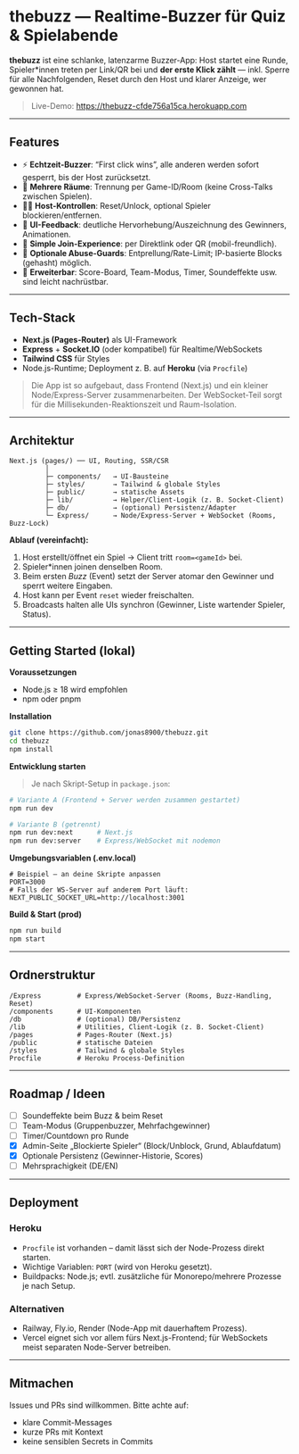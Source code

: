 # thebuzz — Realtime-Buzzer für Quiz & Spielabende

**thebuzz** ist eine schlanke, latenzarme Buzzer-App: Host startet eine Runde, Spieler*innen treten per Link/QR bei und **der erste Klick zählt** — inkl. Sperre für alle Nachfolgenden, Reset durch den Host und klarer Anzeige, wer gewonnen hat.

> Live-Demo: https://thebuzz-cfde756a15ca.herokuapp.com

---

## Features

- ⚡ **Echtzeit-Buzzer**: “First click wins”, alle anderen werden sofort gesperrt, bis der Host zurücksetzt.  
- 👥 **Mehrere Räume**: Trennung per Game-ID/Room (keine Cross-Talks zwischen Spielen).  
- 👩‍⚖️ **Host-Kontrollen**: Reset/Unlock, optional Spieler blockieren/entfernen.  
- 🎉 **UI-Feedback**: deutliche Hervorhebung/Auszeichnung des Gewinners, Animationen.  
- 📲 **Simple Join-Experience**: per Direktlink oder QR (mobil-freundlich).  
- 🔐 **Optionale Abuse-Guards**: Entprellung/Rate-Limit; IP-basierte Blocks (gehasht) möglich.  
- 🧩 **Erweiterbar**: Score-Board, Team-Modus, Timer, Soundeffekte usw. sind leicht nachrüstbar.

---

## Tech-Stack

- **Next.js (Pages-Router)** als UI-Framework  
- **Express** + **Socket.IO** (oder kompatibel) für Realtime/WebSockets  
- **Tailwind CSS** für Styles  
- Node.js-Runtime; Deployment z. B. auf **Heroku** (via `Procfile`)

> Die App ist so aufgebaut, dass Frontend (Next.js) und ein kleiner Node/Express-Server zusammenarbeiten. Der WebSocket-Teil sorgt für die Millisekunden-Reaktionszeit und Raum-Isolation.

---

## Architektur

```
Next.js (pages/) ── UI, Routing, SSR/CSR
         │
         ├─ components/   → UI-Bausteine
         ├─ styles/       → Tailwind & globale Styles
         ├─ public/       → statische Assets
         ├─ lib/          → Helper/Client-Logik (z. B. Socket-Client)
         ├─ db/           → (optional) Persistenz/Adapter
         └─ Express/      → Node/Express-Server + WebSocket (Rooms, Buzz-Lock)
```

**Ablauf (vereinfacht):**

1. Host erstellt/öffnet ein Spiel → Client tritt `room=<gameId>` bei.  
2. Spieler*innen joinen denselben Room.  
3. Beim ersten *Buzz* (Event) setzt der Server atomar den Gewinner und sperrt weitere Eingaben.  
4. Host kann per Event `reset` wieder freischalten.  
5. Broadcasts halten alle UIs synchron (Gewinner, Liste wartender Spieler, Status).

---

## Getting Started (lokal)

**Voraussetzungen**

- Node.js ≥ 18 wird empfohlen
- npm oder pnpm

**Installation**

```bash
git clone https://github.com/jonas8900/thebuzz.git
cd thebuzz
npm install
```

**Entwicklung starten**

> Je nach Skript-Setup in `package.json`:
```bash
# Variante A (Frontend + Server werden zusammen gestartet)
npm run dev

# Variante B (getrennt)
npm run dev:next      # Next.js
npm run dev:server    # Express/WebSocket mit nodemon
```

**Umgebungsvariablen (.env.local)**

```env
# Beispiel – an deine Skripte anpassen
PORT=3000
# Falls der WS-Server auf anderem Port läuft:
NEXT_PUBLIC_SOCKET_URL=http://localhost:3001
```

**Build & Start (prod)**

```bash
npm run build
npm start
```

---

## Ordnerstruktur

```
/Express         # Express/WebSocket-Server (Rooms, Buzz-Handling, Reset)
/components      # UI-Komponenten
/db              # (optional) DB/Persistenz
/lib             # Utilities, Client-Logik (z. B. Socket-Client)
/pages           # Pages-Router (Next.js)
/public          # statische Dateien
/styles          # Tailwind & globale Styles
Procfile         # Heroku Process-Definition
```

---

## Roadmap / Ideen

- [ ] Soundeffekte beim Buzz & beim Reset
- [ ] Team-Modus (Gruppenbuzzer, Mehrfachgewinner)
- [ ] Timer/Countdown pro Runde
- [X] Admin-Seite „Blockierte Spieler“ (Block/Unblock, Grund, Ablaufdatum)
- [X] Optionale Persistenz (Gewinner-Historie, Scores)
- [ ] Mehrsprachigkeit (DE/EN)

---

## Deployment

### Heroku

- `Procfile` ist vorhanden – damit lässt sich der Node-Prozess direkt starten.  
- Wichtige Variablen: `PORT` (wird von Heroku gesetzt).  
- Buildpacks: Node.js; evtl. zusätzliche für Monorepo/mehrere Prozesse je nach Setup.

### Alternativen

- Railway, Fly.io, Render (Node-App mit dauerhaftem Prozess).  
- Vercel eignet sich vor allem fürs Next.js-Frontend; für WebSockets meist separaten Node-Server betreiben.

---

## Mitmachen

Issues und PRs sind willkommen. Bitte achte auf:
- klare Commit-Messages
- kurze PRs mit Kontext
- keine sensiblen Secrets in Commits
